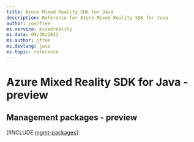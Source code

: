 ```yaml
---
title: Azure Mixed Reality SDK for Java
description: Reference for Azure Mixed Reality SDK for Java
author: joshfree
ms.service: mixedreality
ms.data: 09/28/2022
ms.author: jfree
ms.devlang: java
ms.topic: reference
---
```

# Azure Mixed Reality SDK for Java - preview

## Management packages - preview
[!INCLUDE [mgmt-packages](mixed-reality-mgmt-index.md)]